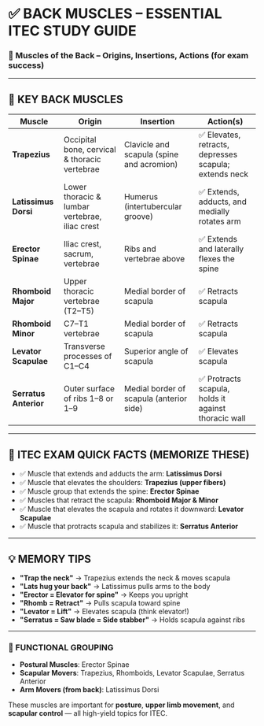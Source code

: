 
# ✅ BACK MUSCLES – ESSENTIAL ITEC STUDY GUIDE

### 📘 Muscles of the Back – Origins, Insertions, Actions (for exam success)

---

## 🔷 KEY BACK MUSCLES

| Muscle               | Origin                              | Insertion                          | Action(s)                                           |
|----------------------|--------------------------------------|-------------------------------------|------------------------------------------------------|
| **Trapezius**         | Occipital bone, cervical & thoracic vertebrae | Clavicle and scapula (spine and acromion) | ✅ Elevates, retracts, depresses scapula; extends neck |
| **Latissimus Dorsi**  | Lower thoracic & lumbar vertebrae, iliac crest | Humerus (intertubercular groove)     | ✅ Extends, adducts, and medially rotates arm         |
| **Erector Spinae**    | Iliac crest, sacrum, vertebrae       | Ribs and vertebrae above            | ✅ Extends and laterally flexes the spine             |
| **Rhomboid Major**    | Upper thoracic vertebrae (T2–T5)     | Medial border of scapula            | ✅ Retracts scapula                                   |
| **Rhomboid Minor**    | C7–T1 vertebrae                      | Medial border of scapula            | ✅ Retracts scapula                                   |
| **Levator Scapulae**  | Transverse processes of C1–C4        | Superior angle of scapula           | ✅ Elevates scapula                                   |
| **Serratus Anterior** | Outer surface of ribs 1–8 or 1–9     | Medial border of scapula (anterior side) | ✅ Protracts scapula, holds it against thoracic wall |

---

## 🧠 ITEC EXAM QUICK FACTS (MEMORIZE THESE)

- ✅ Muscle that extends and adducts the arm: **Latissimus Dorsi**  
- ✅ Muscle that elevates the shoulders: **Trapezius (upper fibers)**  
- ✅ Muscle group that extends the spine: **Erector Spinae**  
- ✅ Muscles that retract the scapula: **Rhomboid Major & Minor**  
- ✅ Muscle that elevates the scapula and rotates it downward: **Levator Scapulae**  
- ✅ Muscle that protracts scapula and stabilizes it: **Serratus Anterior**

---

## 💡 MEMORY TIPS

- **"Trap the neck"** → Trapezius extends the neck & moves scapula  
- **"Lats hug your back"** → Latissimus pulls arms to the body  
- **"Erector = Elevator for spine"** → Keeps you upright  
- **"Rhomb = Retract"** → Pulls scapula toward spine  
- **"Levator = Lift"** → Elevates scapula (think elevator!)  
- **"Serratus = Saw blade = Side stabber"** → Holds scapula against ribs

---

### 🎯 FUNCTIONAL GROUPING

- **Postural Muscles**: Erector Spinae  
- **Scapular Movers**: Trapezius, Rhomboids, Levator Scapulae, Serratus Anterior  
- **Arm Movers (from back)**: Latissimus Dorsi

These muscles are important for **posture**, **upper limb movement**, and **scapular control** — all high-yield topics for ITEC.

